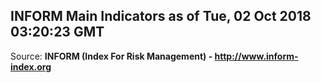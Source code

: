 ## INFORM Main Indicators as of Tue, 02 Oct 2018 03:20:23 GMT

Source: **INFORM (Index For Risk Management) - http://www.inform-index.org**